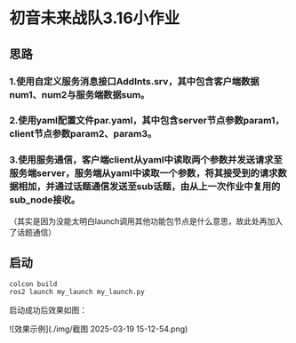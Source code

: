 # 初音未来战队3.16小作业

## 思路

### 1.使用自定义服务消息接口AddInts.srv，其中包含客户端数据num1、num2与服务端数据sum。

### 2.使用yaml配置文件par.yaml，其中包含server节点参数param1，client节点参数param2、param3。

### 3.使用服务通信，客户端client从yaml中读取两个参数并发送请求至服务端server，服务端从yaml中读取一个参数，将其接受到的请求数据相加，并通过话题通信发送至sub话题，由从上一次作业中复用的sub_node接收。

（其实是因为没能太明白launch调用其他功能包节点是什么意思，故此处再加入了话题通信）

## 启动

```bash
colcon build
ros2 launch my_launch my_launch.py
```

启动成功后效果如图：

![效果示例](./img/截图 2025-03-19 15-12-54.png)
